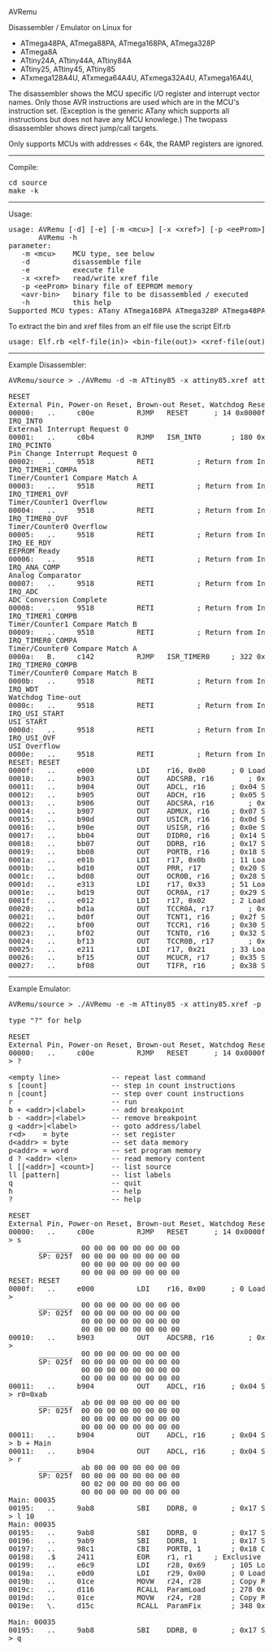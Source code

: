 AVRemu

Disassembler / Emulator on Linux for
- ATmega48PA, ATmega88PA, ATmega168PA, ATmega328P
- ATmega8A
- ATtiny24A, ATtiny44A, ATtiny84A
- ATtiny25, ATtiny45, ATtiny85
- ATxmega128A4U, ATxmega64A4U, ATxmega32A4U, ATxmega16A4U,

The disassembler shows the MCU specific I/O register and interrupt vector names. Only those AVR instructions are used which are in the MCU's instruction set. (Exception is the generic ATany which supports all instructions but does not have any MCU knowlege.)
The twopass disassembler shows direct jump/call targets.

Only supports MCUs with addresses < 64k, the RAMP registers are ignored.

<hr/>
                                    
Compile:
<pre>
cd source
make -k
</pre>

<hr/>

Usage: 
<pre>
usage: AVRemu [-d] [-e] [-m &lt;mcu&gt;] [-x &lt;xref&gt;] [-p &lt;eeProm&gt;] &lt;avr-bin&gt;
       AVRemu -h
parameter:
   -m &lt;mcu&gt;    MCU type, see below
   -d          disassemble file
   -e          execute file
   -x &lt;xref&gt;   read/write xref file
   -p &lt;eeProm&gt; binary file of EEPROM memory
   &lt;avr-bin&gt;   binary file to be disassembled / executed
   -h          this help
Supported MCU types: ATany ATmega168PA ATmega328P ATmega48PA ATmega88PA ATmega8A ATtiny24A ATtiny25 ATtiny44A ATtiny45 ATtiny84A ATtiny85 ATxmega128A4U ATxmega16A4U ATxmega32A4U ATxmega64A4U
</pre>

To extract the bin and xref files from an elf file use the script Elf.rb
<pre>
usage: Elf.rb &lt;elf-file(in)&gt; &lt;bin-file(out)&gt; &lt;xref-file(out)&gt;
</pre>

<hr/>

Example Disassembler:
<pre>
AVRemu/source &gt; ./AVRemu -d -m ATtiny85 -x attiny85.xref attiny85.bin

RESET
External Pin, Power-on Reset, Brown-out Reset, Watchdog Reset
00000:   ..     c00e          RJMP   RESET		; 14 0x0000f Relative Jump
IRQ_INT0
External Interrupt Request 0
00001:   ..     c0b4          RJMP   ISR_INT0		; 180 0x000b6 Relative Jump
IRQ_PCINT0
Pin Change Interrupt Request 0
00002:   ..     9518          RETI  		; Return from Interrupt
IRQ_TIMER1_COMPA
Timer/Counter1 Compare Match A
00003:   ..     9518          RETI  		; Return from Interrupt
IRQ_TIMER1_OVF
Timer/Counter1 Overflow
00004:   ..     9518          RETI  		; Return from Interrupt
IRQ_TIMER0_OVF
Timer/Counter0 Overflow
00005:   ..     9518          RETI  		; Return from Interrupt
IRQ_EE_RDY
EEPROM Ready
00006:   ..     9518          RETI  		; Return from Interrupt
IRQ_ANA_COMP
Analog Comparator
00007:   ..     9518          RETI  		; Return from Interrupt
IRQ_ADC
ADC Conversion Complete
00008:   ..     9518          RETI  		; Return from Interrupt
IRQ_TIMER1_COMPB
Timer/Counter1 Compare Match B
00009:   ..     9518          RETI  		; Return from Interrupt
IRQ_TIMER0_COMPA
Timer/Counter0 Compare Match A
0000a:   B.     c142          RJMP   ISR_TIMER0		; 322 0x0014d Relative Jump
IRQ_TIMER0_COMPB
Timer/Counter0 Compare Match B
0000b:   ..     9518          RETI  		; Return from Interrupt
IRQ_WDT
Watchdog Time-out
0000c:   ..     9518          RETI  		; Return from Interrupt
IRQ_USI_START
USI START
0000d:   ..     9518          RETI  		; Return from Interrupt
IRQ_USI_OVF
USI Overflow
0000e:   ..     9518          RETI  		; Return from Interrupt
RESET: RESET
0000f:   ..     e000          LDI    r16, 0x00		; 0 Load Immediate
00010:   ..     b903          OUT    ADCSRB, r16		; 0x03 Store Register to I/O Location
00011:   ..     b904          OUT    ADCL, r16		; 0x04 Store Register to I/O Location
00012:   ..     b905          OUT    ADCH, r16		; 0x05 Store Register to I/O Location
00013:   ..     b906          OUT    ADCSRA, r16		; 0x06 Store Register to I/O Location
00014:   ..     b907          OUT    ADMUX, r16		; 0x07 Store Register to I/O Location
00015:   ..     b90d          OUT    USICR, r16		; 0x0d Store Register to I/O Location
00016:   ..     b90e          OUT    USISR, r16		; 0x0e Store Register to I/O Location
00017:   ..     bb04          OUT    DIDR0, r16		; 0x14 Store Register to I/O Location
00018:   ..     bb07          OUT    DDRB, r16		; 0x17 Store Register to I/O Location
00019:   ..     bb08          OUT    PORTB, r16		; 0x18 Store Register to I/O Location
0001a:   ..     e01b          LDI    r17, 0x0b		; 11 Load Immediate
0001b:   ..     bd10          OUT    PRR, r17		; 0x20 Store Register to I/O Location
0001c:   ..     bd08          OUT    OCR0B, r16		; 0x28 Store Register to I/O Location
0001d:   ..     e313          LDI    r17, 0x33		; 51 Load Immediate
0001e:   ..     bd19          OUT    OCR0A, r17		; 0x29 Store Register to I/O Location
0001f:   ..     e012          LDI    r17, 0x02		; 2 Load Immediate
00020:   ..     bd1a          OUT    TCCR0A, r17		; 0x2a Store Register to I/O Location
00021:   ..     bd0f          OUT    TCNT1, r16		; 0x2f Store Register to I/O Location
00022:   ..     bf00          OUT    TCCR1, r16		; 0x30 Store Register to I/O Location
00023:   ..     bf02          OUT    TCNT0, r16		; 0x32 Store Register to I/O Location
00024:   ..     bf13          OUT    TCCR0B, r17		; 0x33 Store Register to I/O Location
00025:   ..     e211          LDI    r17, 0x21		; 33 Load Immediate
00026:   ..     bf15          OUT    MCUCR, r17		; 0x35 Store Register to I/O Location
00027:   ..     bf08          OUT    TIFR, r16		; 0x38 Store Register to I/O Location
</pre>

<hr/>

Example Emulator:

<pre>
AVRemu/source &gt; ./AVRemu -e -m ATtiny85 -x attiny85.xref -p ledLamp.attiny85.eeprom  ledLamp.attiny85.bin 

type "?" for help

RESET
External Pin, Power-on Reset, Brown-out Reset, Watchdog Reset
00000:   ..     c00e          RJMP   RESET		; 14 0x0000f Relative Jump
&gt; ?

&lt;empty line&gt;            -- repeat last command
s [count]               -- step in count instructions
n [count]               -- step over count instructions
r                       -- run
b + &lt;addr&gt;|&lt;label&gt;      -- add breakpoint
b - &lt;addr&gt;|&lt;label&gt;      -- remove breakpoint
g &lt;addr&gt;|&lt;label&gt;        -- goto address/label
r&lt;d&gt;    = byte          -- set register
d&lt;addr&gt; = byte          -- set data memory
p&lt;addr&gt; = word          -- set program memory
d ? &lt;addr&gt; &lt;len&gt;        -- read memory content
l [[&lt;addr&gt;] &lt;count&gt;]    -- list source
ll [pattern]            -- list labels
q                       -- quit
h                       -- help
?                       -- help

RESET
External Pin, Power-on Reset, Brown-out Reset, Watchdog Reset
00000:   ..     c00e          RJMP   RESET		; 14 0x0000f Relative Jump
&gt; s
       ________  00 00 00 00 00 00 00 00
       SP: 025f  00 00 00 00 00 00 00 00
                 00 00 00 00 00 00 00 00
                 00 00 00 00 00 00 00 00
RESET: RESET
0000f:   ..     e000          LDI    r16, 0x00		; 0 Load Immediate
&gt; 
       ________  00 00 00 00 00 00 00 00
       SP: 025f  00 00 00 00 00 00 00 00
                 00 00 00 00 00 00 00 00
                 00 00 00 00 00 00 00 00
00010:   ..     b903          OUT    ADCSRB, r16		; 0x03 Store Register to I/O Location
&gt; 
       ________  00 00 00 00 00 00 00 00
       SP: 025f  00 00 00 00 00 00 00 00
                 00 00 00 00 00 00 00 00
                 00 00 00 00 00 00 00 00
00011:   ..     b904          OUT    ADCL, r16		; 0x04 Store Register to I/O Location
&gt; r0=0xab
       ________  ab 00 00 00 00 00 00 00
       SP: 025f  00 00 00 00 00 00 00 00
                 00 00 00 00 00 00 00 00
                 00 00 00 00 00 00 00 00
00011:   ..     b904          OUT    ADCL, r16		; 0x04 Store Register to I/O Location
&gt; b + Main
00011:   ..     b904          OUT    ADCL, r16		; 0x04 Store Register to I/O Location
&gt; r
       ________  ab 00 00 00 00 00 00 00
       SP: 025f  00 00 00 00 00 00 00 00
                 00 02 00 00 00 00 00 00
                 00 00 00 00 00 00 00 00
Main: 00035
00195:   ..     9ab8          SBI    DDRB, 0		; 0x17 Set Bit in I/O Register
&gt; l 10
Main: 00035
00195:   ..     9ab8          SBI    DDRB, 0		; 0x17 Set Bit in I/O Register
00196:   ..     9ab9          SBI    DDRB, 1		; 0x17 Set Bit in I/O Register
00197:   ..     98c1          CBI    PORTB, 1		; 0x18 Clear Bit in I/O Register
00198:   .$     2411          EOR    r1, r1		; Exclusive OR
00199:   ..     e6c9          LDI    r28, 0x69		; 105 Load Immediate
0019a:   ..     e0d0          LDI    r29, 0x00		; 0 Load Immediate
0019b:   ..     01ce          MOVW   r24, r28		; Copy Register Word
0019c:   ..     d116          RCALL  ParamLoad		; 278 0x002b3 Relative Call to Subroutine
0019d:   ..     01ce          MOVW   r24, r28		; Copy Register Word
0019e:   \.     d15c          RCALL  ParamFix		; 348 0x002fb Relative Call to Subroutine

Main: 00035
00195:   ..     9ab8          SBI    DDRB, 0		; 0x17 Set Bit in I/O Register
&gt; q
</pre>
